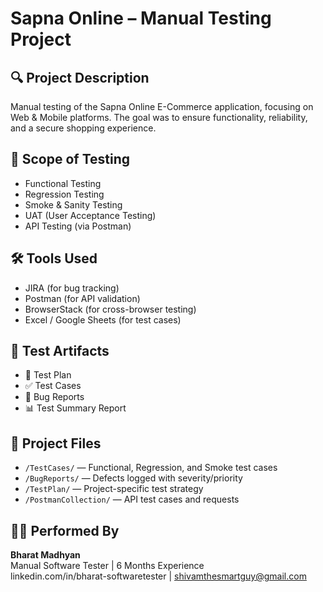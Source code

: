 # Sapna Online – Manual Testing Project

## 🔍 Project Description
Manual testing of the Sapna Online E-Commerce application, focusing on Web & Mobile platforms. The goal was to ensure functionality, reliability, and a secure shopping experience.

## 🎯 Scope of Testing
- Functional Testing
- Regression Testing
- Smoke & Sanity Testing
- UAT (User Acceptance Testing)
- API Testing (via Postman)

## 🛠️ Tools Used
- JIRA (for bug tracking)
- Postman (for API validation)
- BrowserStack (for cross-browser testing)
- Excel / Google Sheets (for test cases)

## 🧪 Test Artifacts
- 📄 Test Plan
- ✅ Test Cases
- 🐞 Bug Reports
- 📊 Test Summary Report

## 📁 Project Files
- `/TestCases/` — Functional, Regression, and Smoke test cases  
- `/BugReports/` — Defects logged with severity/priority  
- `/TestPlan/` — Project-specific test strategy  
- `/PostmanCollection/` — API test cases and requests

## 👩‍💻 Performed By
**Bharat Madhyan**  
Manual Software Tester | 6 Months Experience  
linkedin.com/in/bharat-softwaretester | shivamthesmartguy@gmail.com

